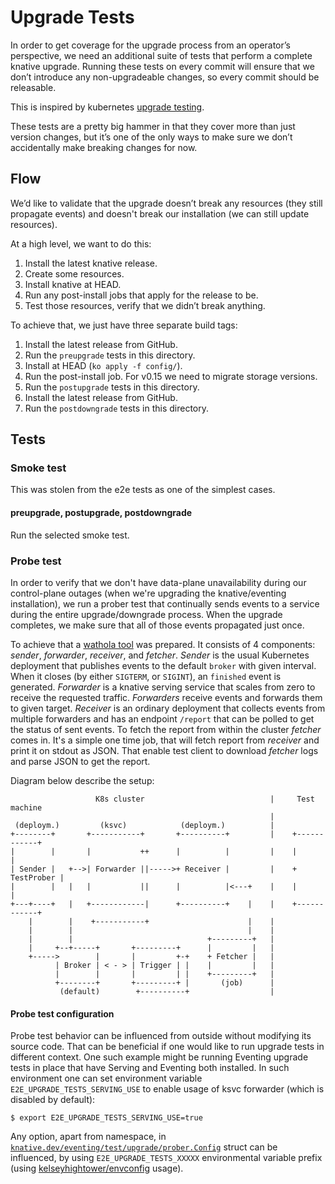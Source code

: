 # Upgrade Tests

In order to get coverage for the upgrade process from an operator’s perspective,
we need an additional suite of tests that perform a complete knative upgrade.
Running these tests on every commit will ensure that we don’t introduce any
non-upgradeable changes, so every commit should be releasable.

This is inspired by kubernetes
[upgrade testing](https://github.com/kubernetes/community/blob/master/contributors/devel/sig-testing/e2e-tests.md#version-skewed-and-upgrade-testing).

These tests are a pretty big hammer in that they cover more than just version
changes, but it’s one of the only ways to make sure we don’t accidentally make
breaking changes for now.

## Flow

We’d like to validate that the upgrade doesn’t break any resources (they still
propagate events) and doesn't break our installation (we can still update
resources).

At a high level, we want to do this:

1. Install the latest knative release.
1. Create some resources.
1. Install knative at HEAD.
1. Run any post-install jobs that apply for the release to be.
1. Test those resources, verify that we didn’t break anything.

To achieve that, we just have three separate build tags:

1. Install the latest release from GitHub.
1. Run the `preupgrade` tests in this directory.
1. Install at HEAD (`ko apply -f config/`).
1. Run the post-install job. For v0.15 we need to migrate storage versions.
1. Run the `postupgrade` tests in this directory.
1. Install the latest release from GitHub.
1. Run the `postdowngrade` tests in this directory.

## Tests

### Smoke test

This was stolen from the e2e tests as one of the simplest cases.

#### preupgrade, postupgrade, postdowngrade

Run the selected smoke test.

### Probe test

In order to verify that we don't have data-plane unavailability during our
control-plane outages (when we're upgrading the knative/eventing installation),
we run a prober test that continually sends events to a service during the
entire upgrade/downgrade process. When the upgrade completes, we make sure that
all of those events propagated just once.

To achieve that a [wathola tool](test/upgrade/prober/wathola) was prepared. It
consists of 4 components: _sender_, _forwarder_, _receiver_, and _fetcher_. 
_Sender_ is the usual Kubernetes deployment that publishes events to the default
`broker` with given interval. When it closes (by either `SIGTERM`, or `SIGINT`),
an `finished` event is generated. _Forwarder_ is a knative serving service that
scales from zero to receive the requested traffic. _Forwarders_ receive events
and forwards them to given target. _Receiver_ is an ordinary deployment that
collects events from multiple forwarders and has an endpoint `/report` that can
be polled to get the status of sent events. To fetch the report from within the
cluster _fetcher_ comes in. It's a simple one time job, that will fetch report
from _receiver_ and print it on stdout as JSON. That enable test client to 
download _fetcher_ logs and parse JSON to get the report.

Diagram below describe the setup:

```
                   K8s cluster                            |     Test machine
                                                          |
 (deploym.)         (ksvc)            (deploym.)          |                
+--------+       +-----------+       +----------+         |    +------------+
|        |       |           ++      |          |         |    |            |
| Sender |   +-->| Forwarder ||----->+ Receiver |         |    + TestProber |
|        |   |   |           ||      |          |<---+    |    |            |
+---+----+   |   +------------|      +----------+    |    |    +------------+
    |        |    +-----------+                      |    |                
    |        |                                       |    |                
    |        |                              +---------+   |                
    |     +--+-----+       +---------+      |         |   |                
    +----->        |       |         +-+    + Fetcher |   |                
          | Broker | < - > | Trigger | |    |         |   |                
          |        |       |         | |    +---------+   |                
          +--------+       +---------+ |       (job)      |                
           (default)        +----------+                  |                
```

#### Probe test configuration

Probe test behavior can be influenced from outside without modifying its source
code. That can be beneficial if one would like to run upgrade tests in different
context. One such example might be running Eventing upgrade tests in place that
have Serving and Eventing both installed. In such environment one can set
environment variable `E2E_UPGRADE_TESTS_SERVING_USE` to enable usage of ksvc
forwarder (which is disabled by default):

```
$ export E2E_UPGRADE_TESTS_SERVING_USE=true
```

Any option, apart from namespace, in
[`knative.dev/eventing/test/upgrade/prober.Config`](https://github.com/knative/eventing/blob/022e281/test/upgrade/prober/prober.go#L52-L63)
struct can be influenced, by using `E2E_UPGRADE_TESTS_XXXXX` environmental
variable prefix (using
[kelseyhightower/envconfig](https://github.com/kelseyhightower/envconfig#usage)
usage).
